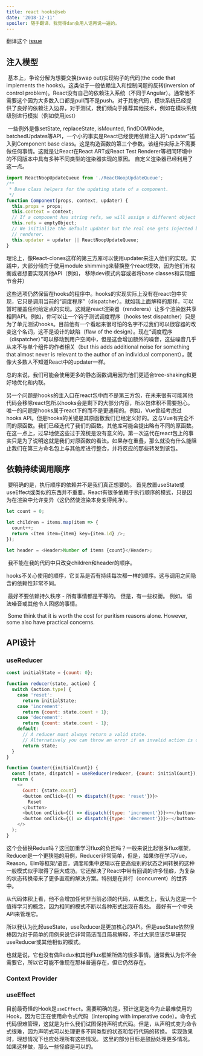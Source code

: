 ```yaml
---
title: react hooks@seb
date: '2018-12-11'
spoiler: 随手翻译，我觉得dan会用人话再说一遍的。
---
```


翻译这个 [issue](https://github.com/reactjs/rfcs/pull/68#issuecomment-439314884)

## 注入模型

​	基本上，争论分解为想要交换(swap out)实现钩子的代码(the code that implements the hooks)。这类似于一般依赖注入和控制问题的反转(inversion of control problem)。React没有自己的依赖注入系统（不同于Angular）。通常他不需要这个因为大多数入口都是pull而不是push。对于其他代码，模块系统已经提供了良好的依赖注入边界，对于测试，我们倾向于推荐其他技术，例如在模块系统级别进行模拟（例如使用jest）

​	一些例外是像setState, replaceState, isMounted, findDOMNode, batchedUpdates等API，一个小的事实是React已经使用依赖注入将“updater”插入到Component base class。这是构造函数的第三个参数。该组件实际上不需要做任何事情。这就是让React在React ART或React Test Renderer等相同环境中的不同版本中具有多种不同类型的渲染器实现的原因。 自定义渲染器已经利用了这一点。

```javascript
import ReactNoopUpdateQueue from './ReactNoopUpdateQueue';
/**
 * Base class helpers for the updating state of a component.
 */
function Component(props, context, updater) {
  this.props = props;
  this.context = context;
  // If a component has string refs, we will assign a different object later.
  this.refs = emptyObject;
  // We initialize the default updater but the real one gets injected by the
  // renderer.
  this.updater = updater || ReactNoopUpdateQueue;
}
```

​	理论上，像React-clones这样的第三方库可以使用updater来注入他们的实现。实践中，大部分倾向于使用module shimming来替换整个react模块，因为他们有权衡或者想要实现其他API（例如， 移除dev模式内容或者将base classes和实现细节合并）

​	这些选项仍然保留在hooks的程序中。hooks的实现实际上没有在react包中实现，它只是调用当前的“调度程序”（dispatcher）。就如我上面解释的那样，可以暂时覆盖任何给定点的实现。这就是react渲染器（renderers）让多个渲染器共享相同API。例如，你可以让一个钩子测试调度程序（hooks test dispatcher）只是为了单元测试hooks。目前他有一个看起来很可怕的名字不过我们可以很容器的改变这个名词，这不是设计的缺陷（flaw of the design）。现在“调度程序（dispatcher）”可以移动到用户空间中，但是这会增加额外的噪音，这些噪音几乎从来不与单个组件的作者相关（but this adds additional noise for something that almost never is relevant to the author of an individual component），就像大多数人不知道React中的updater一样。

​	总的来说，我们可能会使用更多的静态函数调用因为他们更适合tree-shaking和更好地优化和内联。

​	另一个问题是hooks的主入口在react包中而不是第三方包，在未来很有可能其他代码会移除react包所以hooks会是剩下的大部分内容，所以包体积不需要担心。唯一的问题是hooks属于react下的而不是更通用的。例如，Vue曾经考虑过hooks API。但是hooks的关键是其原函数我们已经定义好的。这与Vue有完全不同的原函数。我们已经迭代了我们的函数。其他库可能会提出略有不同的原函数。在这一点上，过早地使这些过于笼统是没有意义的。第一次迭代在react包上的事实只是为了说明这就是我们对原函数的看法。如果存在重叠，那么就没有什么能阻止我们在第三方命名包上与其他库进行整合，并将反应的那些转发到该包。

## 依赖持续调用顺序

​	要明确的是，执行顺序的依赖并不是我们真正想要的。 首先放置useState或useEffect或类似的东西并不重要。React有很多依赖于执行顺序的模式，只是因为在渲染中允许变异（这仍然使渲染本身变得纯净）。

```javascript
let count = 0;

let children = items.map(item => {
  count++;
  return <Item item={item} key={item.id} />;
});

let header = <Header>Number of items {count}</Header>;
```

​	我不能在我的代码中只改变children和header的顺序。

​	hooks不关心使用的顺序，它关系是否有持续每次都一样的顺序。这与调用之间隐含的依赖性非常不同。

​	最好不要依赖持久秩序 - 所有事情都是平等的。 但是，有一些权衡。 例如。 语法噪音或其他令人困惑的事情。

​	Some think that it is worth the cost for puritism reasons alone. However, some also have practical concerns.



## API设计

### useReducer

```javascript
const initialState = {count: 0};

function reducer(state, action) {
  switch (action.type) {
    case 'reset':
      return initialState;
    case 'increment':
      return {count: state.count + 1};
    case 'decrement':
      return {count: state.count - 1};
    default:
      // A reducer must always return a valid state.
      // Alternatively you can throw an error if an invalid action is dispatched.
      return state;
  }
}

function Counter({initialCount}) {
  const [state, dispatch] = useReducer(reducer, {count: initialCount});
  return (
    <>
      Count: {state.count}
      <button onClick={() => dispatch({type: 'reset'})}>
        Reset
      </button>
      <button onClick={() => dispatch({type: 'increment'})}>+</button>
      <button onClick={() => dispatch({type: 'decrement'})}>-</button>
    </>
  );
}
```

这个会替换Redux吗？这回加重学习flux的负担吗？一般来说比起很多flux框架，Reducer是一个更狭隘的用例，Reducer非常简单，但是，如果你在学习Vue，Reason，Elm等框架/语言，调度和集中逻辑以在更高级别的状态之间转换的这种一般模式似乎取得了巨大成功。它还解决了React中带有回调的许多怪癖，为复杂的状态转换带来了更多直观的解决方案。特别是在并行（concurrent）的世界中。

从代码体积上看，他不会增加任何非当前必须的代码，从概念上，我认为这是一个值得学习的概念，因为相同的模式不断以各种形式出现在各处。 最好有一个中央API来管理它。

所以我认为比起useState，useReducer是更加核心的API。但是useState依然很棒因为对于简单的用例来说它非常简洁而且简易解释，不过大家应该尽早研究useReducer或其他相似的模式。

也就是说，它也没有做Redux和其他Flux框架所做的很多事情。通常我认为你不会需要它，所以它可能不像现在那样普遍存在，但它仍然存在。

### Context Provider



### useEffect

目前最奇怪的Hook是`useEffect`。需要明确的是，预计这是迄今为止最难使用的Hook，因为它正在使用命令式代码（interoping with imperative code）。命令式代码很难管理，这就是为什么我们试图保持声明式代码。但是，从声明式变为命令式很难，因为声明式可以处理更多不同类型的状态和每行代码的转换。 实现效果时，理想情况下也应处理所有这些情况。 这里的部分目标是鼓励处理更多情况。 如果这样做，那么一些怪癖是可以的。